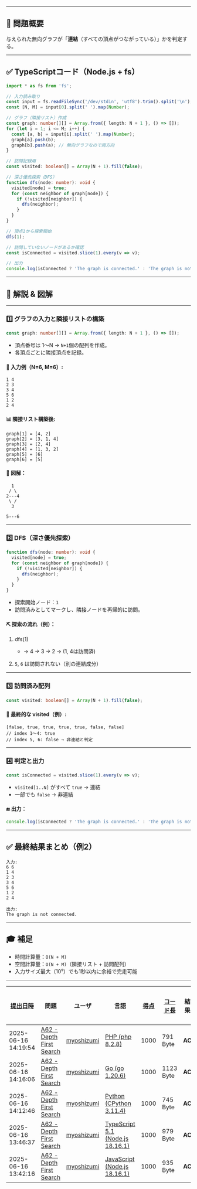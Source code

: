 
---

## 🧠 問題概要

与えられた無向グラフが「**連結**（すべての頂点がつながっている）」かを判定する。

---

## ✅ TypeScriptコード（Node.js + fs）

```ts
import * as fs from 'fs';

// 入力読み取り
const input = fs.readFileSync('/dev/stdin', 'utf8').trim().split('\n');
const [N, M] = input[0].split(' ').map(Number);

// グラフ（隣接リスト）作成
const graph: number[][] = Array.from({ length: N + 1 }, () => []);
for (let i = 1; i <= M; i++) {
  const [a, b] = input[i].split(' ').map(Number);
  graph[a].push(b);
  graph[b].push(a); // 無向グラフなので両方向
}

// 訪問記録用
const visited: boolean[] = Array(N + 1).fill(false);

// 深さ優先探索（DFS）
function dfs(node: number): void {
  visited[node] = true;
  for (const neighbor of graph[node]) {
    if (!visited[neighbor]) {
      dfs(neighbor);
    }
  }
}

// 頂点1から探索開始
dfs(1);

// 訪問していないノードがあるか確認
const isConnected = visited.slice(1).every(v => v);

// 出力
console.log(isConnected ? 'The graph is connected.' : 'The graph is not connected.');
```

---

## 📘 解説 & 図解

---

### 1️⃣ グラフの入力と隣接リストの構築

```ts
const graph: number[][] = Array.from({ length: N + 1 }, () => []);
```

* 頂点番号は 1〜N → `N+1`個の配列を作成。
* 各頂点ごとに隣接頂点を記録。

#### 🧱 入力例（N=6, M=6）:

```
1 4
2 3
3 4
5 6
1 2
2 4
```

#### 📊 隣接リスト構築後:

```
graph[1] = [4, 2]
graph[2] = [3, 1, 4]
graph[3] = [2, 4]
graph[4] = [1, 3, 2]
graph[5] = [6]
graph[6] = [5]
```

#### 📌 図解：

```
  1
 / \
2---4
 \ /
  3

5---6
```

---

### 2️⃣ DFS（深さ優先探索）

```ts
function dfs(node: number): void {
  visited[node] = true;
  for (const neighbor of graph[node]) {
    if (!visited[neighbor]) {
      dfs(neighbor);
    }
  }
}
```

* 探索開始ノード：`1`
* 訪問済みとしてマークし、隣接ノードを再帰的に訪問。

#### ⛏ 探索の流れ（例）：

1. dfs(1)

   * → 4 → 3 → 2 → (1, 4は訪問済)
2. `5`, `6` は訪問されない（別の連結成分）

---

### 3️⃣ 訪問済み配列

```ts
const visited: boolean[] = Array(N + 1).fill(false);
```

#### 🧮 最終的な visited（例）:

```
[false, true, true, true, true, false, false]
// index 1〜4: true
// index 5, 6: false → 非連結と判定
```

---

### 4️⃣ 判定と出力

```ts
const isConnected = visited.slice(1).every(v => v);
```

* `visited[1..N]` がすべて `true` → 連結
* 一部でも `false` → 非連結

#### 🔚 出力：

```ts
console.log(isConnected ? 'The graph is connected.' : 'The graph is not connected.');
```

---

## ✅ 最終結果まとめ（例2）

```
入力:
6 6
1 4
2 3
3 4
5 6
1 2
2 4

出力:
The graph is not connected.
```

---

## 🎓 補足

* 時間計算量：`O(N + M)`
* 空間計算量：`O(N + M)`（隣接リスト + 訪問配列）
* 入力サイズ最大（10⁵）でも1秒以内に余裕で完走可能

---
| [提出日時](https://atcoder.jp/contests/tessoku-book/submissions/me?desc=true&orderBy=created) | 問題 | ユーザ | 言語 | [得点](https://atcoder.jp/contests/tessoku-book/submissions/me?desc=true&orderBy=score) | [コード長](https://atcoder.jp/contests/tessoku-book/submissions/me?orderBy=source_length) | 結果 | [実行時間](https://atcoder.jp/contests/tessoku-book/submissions/me?orderBy=time_consumption) | [メモリ](https://atcoder.jp/contests/tessoku-book/submissions/me?orderBy=memory_consumption) |  |
| --- | --- | --- | --- | --- | --- | --- | --- | --- | --- |
| 2025-06-16 14:19:54 | [A62 - Depth First Search](https://atcoder.jp/contests/tessoku-book/tasks/math_and_algorithm_am) | [myoshizumi](https://atcoder.jp/users/myoshizumi) | [PHP (php 8.2.8)](https://atcoder.jp/contests/tessoku-book/submissions/me?f.Language=5016) | 1000 | 791 Byte | **AC** | 107 ms | 65392 KiB | [詳細](https://atcoder.jp/contests/tessoku-book/submissions/66823574) |
| 2025-06-16 14:16:06 | [A62 - Depth First Search](https://atcoder.jp/contests/tessoku-book/tasks/math_and_algorithm_am) | [myoshizumi](https://atcoder.jp/users/myoshizumi) | [Go (go 1.20.6)](https://atcoder.jp/contests/tessoku-book/submissions/me?f.Language=5002) | 1000 | 1123 Byte | **AC** | 51 ms | 23648 KiB | [詳細](https://atcoder.jp/contests/tessoku-book/submissions/66823505) |
| 2025-06-16 14:12:46 | [A62 - Depth First Search](https://atcoder.jp/contests/tessoku-book/tasks/math_and_algorithm_am) | [myoshizumi](https://atcoder.jp/users/myoshizumi) | [Python (CPython 3.11.4)](https://atcoder.jp/contests/tessoku-book/submissions/me?f.Language=5055) | 1000 | 745 Byte | **AC** | 158 ms | 40404 KiB | [詳細](https://atcoder.jp/contests/tessoku-book/submissions/66823445) |
| 2025-06-16 13:46:37 | [A62 - Depth First Search](https://atcoder.jp/contests/tessoku-book/tasks/math_and_algorithm_am) | [myoshizumi](https://atcoder.jp/users/myoshizumi) | [TypeScript 5.1 (Node.js 18.16.1)](https://atcoder.jp/contests/tessoku-book/submissions/me?f.Language=5058) | 1000 | 979 Byte | **AC** | 253 ms | 127604 KiB | [詳細](https://atcoder.jp/contests/tessoku-book/submissions/66822998) |
| 2025-06-16 13:42:16 | [A62 - Depth First Search](https://atcoder.jp/contests/tessoku-book/tasks/math_and_algorithm_am) | [myoshizumi](https://atcoder.jp/users/myoshizumi) | [JavaScript (Node.js 18.16.1)](https://atcoder.jp/contests/tessoku-book/submissions/me?f.Language=5009) | 1000 | 935 Byte | **AC** | 277 ms | 127672 KiB | [詳細](https://atcoder.jp/contests/tessoku-book/submissions/66822920) |